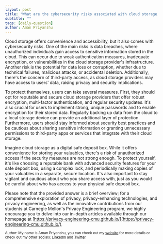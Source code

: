 ```yaml
---
layout: post
title: "What are the cybersecurity risks associated with cloud storage, and how can users protect themselves?"
subtitle: ""
tags: [daily-question]
author: Aman Priyanshu
---
```


Cloud storage offers convenience and accessibility, but it also comes with cybersecurity risks. One of the main risks is data breaches, where unauthorized individuals gain access to sensitive information stored in the cloud. This can occur due to weak authentication measures, inadequate encryption, or vulnerabilities in the cloud storage provider's infrastructure. Another risk is the potential for data loss or corruption, whether due to technical failures, malicious attacks, or accidental deletion. Additionally, there's the concern of third-party access, as cloud storage providers may have access to users' data, raising privacy and security implications.

To protect themselves, users can take several measures. First, they should opt for reputable and secure cloud storage providers that offer robust encryption, multi-factor authentication, and regular security updates. It's also crucial for users to implement strong, unique passwords and to enable encryption for their stored data. Regularly backing up data from the cloud to a local storage device can provide an additional layer of protection. Furthermore, users should stay informed about security best practices and be cautious about sharing sensitive information or granting unnecessary permissions to third-party apps or services that integrate with their cloud storage.

Imagine cloud storage as a digital safe deposit box. While it offers convenience for storing your valuables, there's a risk of unauthorized access if the security measures are not strong enough. To protect yourself, it's like choosing a reputable bank with advanced security features for your safe deposit box, using a complex lock, and periodically making copies of your valuables in a separate, secure location. It's also important to stay vigilant and cautious about who you share access with, just as you would be careful about who has access to your physical safe deposit box.

Please note that the provided answer is a brief overview; for a comprehensive exploration of privacy, privacy-enhancing technologies, and privacy engineering, as well as the innovative contributions from our students at Carnegie Mellon's Privacy Engineering program, we highly encourage you to delve into our in-depth articles available through our homepage at [https://privacy-engineering-cmu.github.io/](https://privacy-engineering-cmu.github.io/).

<small>Author: My name is Aman Priyanshu, you can check out my [website](https://amanpriyanshu.github.io/) for more details or check out my other socials: [LinkedIn](https://www.linkedin.com/in/aman-priyanshu/) and [Twitter](https://twitter.com/AmanPriyanshu6)</small>

